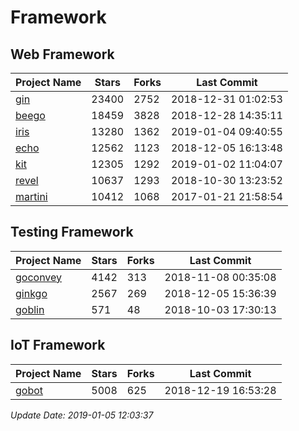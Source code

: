 # Framework

## Web Framework

| Project Name | Stars | Forks | Last Commit |
| ------------ | ----- | ----- | ----------- |
| [gin](https://github.com/gin-gonic/gin) | 23400 | 2752 | 2018-12-31 01:02:53 |
| [beego](https://github.com/astaxie/beego) | 18459 | 3828 | 2018-12-28 14:35:11 |
| [iris](https://github.com/kataras/iris) | 13280 | 1362 | 2019-01-04 09:40:55 |
| [echo](https://github.com/labstack/echo) | 12562 | 1123 | 2018-12-05 16:13:48 |
| [kit](https://github.com/go-kit/kit) | 12305 | 1292 | 2019-01-02 11:04:07 |
| [revel](https://github.com/revel/revel) | 10637 | 1293 | 2018-10-30 13:23:52 |
| [martini](https://github.com/go-martini/martini) | 10412 | 1068 | 2017-01-21 21:58:54 |

## Testing Framework

| Project Name | Stars | Forks | Last Commit |
| ------------ | ----- | ----- | ----------- |
| [goconvey](https://github.com/smartystreets/goconvey) | 4142 | 313 | 2018-11-08 00:35:08 |
| [ginkgo](https://github.com/onsi/ginkgo) | 2567 | 269 | 2018-12-05 15:36:39 |
| [goblin](https://github.com/franela/goblin) | 571 | 48 | 2018-10-03 17:30:13 |

## IoT Framework

| Project Name | Stars | Forks | Last Commit |
| ------------ | ----- | ----- | ----------- |
| [gobot](https://github.com/hybridgroup/gobot) | 5008 | 625 | 2018-12-19 16:53:28 |

*Update Date: 2019-01-05 12:03:37*